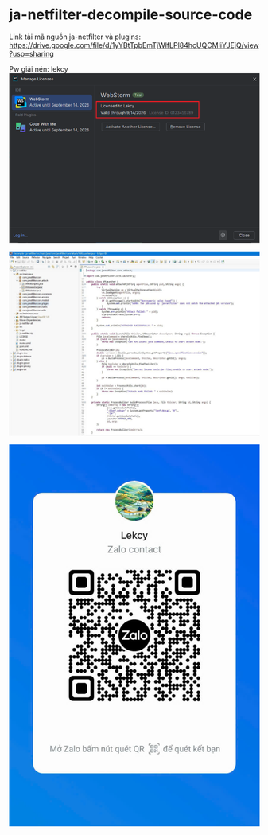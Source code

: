 # ja-netfilter-decompile-source-code

Link tải mã nguồn ja-netfilter và plugins: https://drive.google.com/file/d/1yYBtTpbEmTjWlfLPl84hcUQCMIiYJEjQ/view?usp=sharing

Pw giải nén: lekcy
![Demo](./license.png)

![Hình ảnh minh họa trên Eclipse](./decompile.jpg)

![Zalo](./zalo.jpg)

